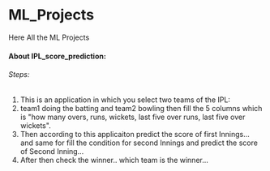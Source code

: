 # ML_Projects
Here All the ML Projects

#### About IPL_score_prediction:

###### Steps: 
  1. This is an application in which you select two teams of the IPL:
  2. team1 doing the batting and team2 bowling then fill the 5 columns which is "how many overs, runs, wickets, last five over runs, last five over wickets".
  3. Then according to this applicaiton predict the score of first Innings... and same for fill the condition for second Innings and predict the score of Second Inning...
  4. After then check the winner.. which team is the winner... 
          
          

